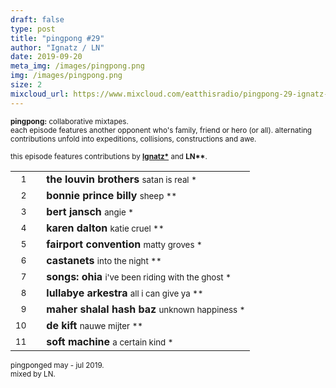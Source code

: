 ```yaml
---
draft: false
type: post
title: "pingpong #29"
author: "Ignatz / LN"
date: 2019-09-20
meta_img: /images/pingpong.png
img: /images/pingpong.png
size: 2
mixcloud_url: https://www.mixcloud.com/eatthisradio/pingpong-29-ignatz-ln/ 
---
```



<small><b>pingpong:</b> collaborative mixtapes.<br>
	each episode features another opponent who's family, friend or hero (or all). alternating contributions unfold into expeditions, collisions, constructions and awe.</small>

<small>this episode features contributions by <b><a href="https://www.ignatz.be/" target="_blank">Ignatz\*</a></b> and <b>LN\*\*</b>.</small>



|                  |   |         		|
|----------------: |---| -------------	|
| <small>1</small> |   | **the louvin brothers**	<small>		satan is real			*</small>   |
| <small>2</small> |   | **bonnie prince billy**	<small>		sheep					**</small>	|
| <small>3</small> |   | **bert jansch**			<small>		angie					*</small>   |
| <small>4</small> |   | **karen dalton**	 		<small>		katie cruel				**</small>	|
| <small>5</small> |   | **fairport convention** 	<small>		matty groves		 	*</small>   |
| <small>6</small> |   | **castanets**				<small>		into the night			**</small>	|
| <small>7</small> |   | **songs: ohia**			<small>		i've been riding with the ghost	 	*</small>   |
| <small>8</small> |   | **lullabye arkestra**		<small>		all i can give ya		**</small>	|
| <small>9</small> |   | **maher shalal hash baz**	<small>		unknown happiness		*</small>	|
| <small>10</small>|   | **de kift**			 	<small>		nauwe mijter			**</small>	|
| <small>11</small>|   | **soft machine**	 		<small>		a certain kind			*</small>	|



<small>pingponged may - jul 2019.<br>mixed by LN.</small>
